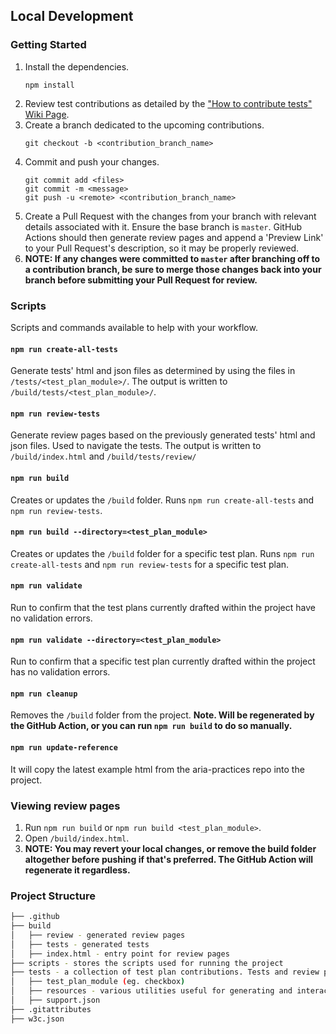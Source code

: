 ## Local Development

### Getting Started
1. Install the dependencies.
   ```
   npm install
   ```
1. Review test contributions as detailed by the ["How to contribute tests" Wiki Page](https://github.com/w3c/aria-at/wiki/How-to-contribute-tests).
1. Create a branch dedicated to the upcoming contributions.
   ```
   git checkout -b <contribution_branch_name>
   ```
1. Commit and push your changes.
   ```
   git commit add <files>
   git commit -m <message>
   git push -u <remote> <contribution_branch_name>
   ```
1. Create a Pull Request with the changes from your branch with relevant details associated with it. Ensure the base branch is `master`. GitHub Actions should then generate review pages and append a 'Preview Link' to your Pull Request's description, so it may be properly reviewed.
1. **NOTE: If any changes were committed to `master` after branching off to a contribution branch, be sure to merge those changes back into your branch before submitting your Pull Request for review.**

### Scripts

Scripts and commands available to help with your workflow.

#### `npm run create-all-tests`
Generate tests' html and json files as determined by using the files in `/tests/<test_plan_module>/`. The output is written to `/build/tests/<test_plan_module>/`.

#### `npm run review-tests`
Generate review pages based on the previously generated tests' html and json files. Used to navigate the tests. The output is written to `/build/index.html` and `/build/tests/review/`

#### `npm run build`
Creates or updates the `/build` folder. Runs `npm run create-all-tests` and `npm run review-tests`.

#### `npm run build --directory=<test_plan_module>`
Creates or updates the `/build` folder for a specific test plan. Runs `npm run create-all-tests` and `npm run review-tests` for a specific test plan.

#### `npm run validate`
Run to confirm that the test plans currently drafted within the project have no validation errors.

#### `npm run validate --directory=<test_plan_module>`
Run to confirm that a specific test plan currently drafted within the project has no validation errors.

#### `npm run cleanup`
Removes the `/build` folder from the project. **Note. Will be regenerated by the GitHub Action, or you can run `npm run build` to do so manually.**

#### `npm run update-reference`
It will copy the latest example html from the aria-practices repo into the project.

### Viewing review pages

1. Run `npm run build` or `npm run build <test_plan_module>`.
1. Open `/build/index.html`.
1. **NOTE: You may revert your local changes, or remove the build folder altogether before pushing if that's preferred. The GitHub Action will regenerate it regardless.**

### Project Structure
```bash
├── .github
├── build
│   ├── review - generated review pages
│   ├── tests - generated tests
│   ├── index.html - entry point for review pages
├── scripts - stores the scripts used for running the project
├── tests - a collection of test plan contributions. Tests and review pages are generated from the test plans written here
│   ├── test_plan_module (eg. checkbox)
│   ├── resources - various utilities useful for generating and interacting with the generated tests and review pages
│   ├── support.json
├── .gitattributes
├── w3c.json
```
